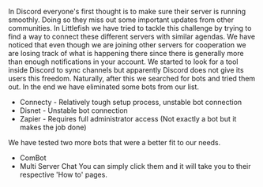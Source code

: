 In Discord everyone's first thought is to make sure their server is running smoothly. Doing so they miss out some important updates from other communities. In Littlefish we have tried to tackle this challenge by trying to find a way to connect these different servers with similar agendas. We have noticed that even though we are joining other servers for cooperation we are losing track of what is happening there since there is generally more than enough notifications in your account.
We started to look for a tool inside Discord to sync channels but apparently Discord does not give its users this freedom. Naturally, after this we searched for bots and tried them out. In the end we have eliminated some bots from our list.
- Connecty - Relatively tough setup process, unstable bot connection
- Disnet - Unstable bot connection
- Zapier - Requires full administrator access (Not exactly a bot but it makes the job done)

We have tested two more bots that were a better fit to our needs.
- ComBot
- Multi Server Chat
You can simply click them and it will take you to their respective 'How to' pages.